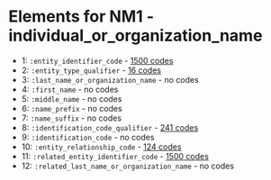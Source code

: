 # Elements for NM1 - individual_or_organization_name
* 1: `:entity_identifier_code` - [1500 codes](../elements/NM1_1.md)
* 2: `:entity_type_qualifier` - [16 codes](../elements/NM1_2.md)
* 3: `:last_name_or_organization_name` - no codes
* 4: `:first_name` - no codes
* 5: `:middle_name` - no codes
* 6: `:name_prefix` - no codes
* 7: `:name_suffix` - no codes
* 8: `:identification_code_qualifier` - [241 codes](../elements/NM1_8.md)
* 9: `:identification_code` - no codes
* 10: `:entity_relationship_code` - [124 codes](../elements/NM1_10.md)
* 11: `:related_entity_identifier_code` - [1500 codes](../elements/NM1_11.md)
* 12: `:related_last_name_or_organization_name` - no codes
